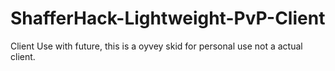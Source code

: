 # ShafferHack-Lightweight-PvP-Client
Client
Use with future, this is a oyvey skid for personal use not a actual client.
